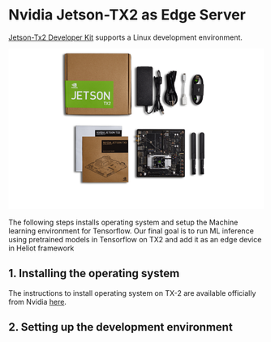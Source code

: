 # Nvidia Jetson-TX2 as Edge Server
[Jetson-Tx2 Developer Kit](https://developer.nvidia.com/embedded/buy/jetson-tx2-devkit) supports a Linux development environment. 

![Developer Kit](https://github.com/nesl/Heliot/blob/master/docs/images/Tx_2_dev_kit.png)

The following steps installs operating system and setup the Machine learning environment for Tensorflow. Our final goal is to run ML inference using pretrained models in Tensorflow on TX2 and add it as an edge device in Heliot framework 

## 1. Installing the operating system
The instructions to install operating system on TX-2 are available officially from Nvidia [here](https://developer.download.nvidia.com/embedded/L4T/r28_Release_v2.0/GA/Docs/Jetson_TX1_and_TX2_Developer_Kits_User_Guide.pdf).

## 2. Setting up the development environment
